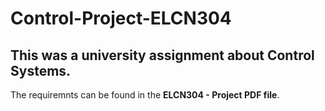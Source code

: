 # Control-Project-ELCN304
## This was a university assignment about **Control Systems**.
The requiremnts can be found in the **ELCN304 - Project PDF file**.
